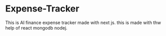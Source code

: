 # Expense-Tracker
This is AI finance expense tracker made with next js. this is made with thw help of react  mongodb nodej.


